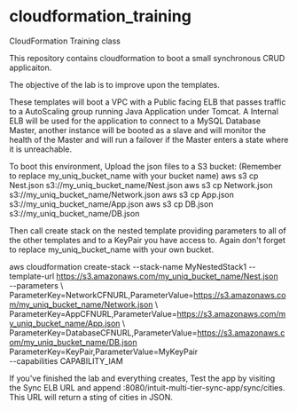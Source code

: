 cloudformation_training
=======================

CloudFormation Training class

This repository contains cloudformation to boot a small synchronous CRUD applicaiton.  

The objective of the lab is to improve upon the templates. 

These templates will boot a VPC with a Public facing ELB that passes traffic to a AutoScaling group running Java Application under Tomcat. 
A Internal ELB will be used for the application to connect to a MySQL Database Master, another instance will be booted as a slave and will monitor the health of the Master and will run a failover if the Master enters a state where it is unreachable.


To boot this environment, Upload the json files to a S3 bucket:  (Remember to replace my_uniq_bucket_name with your bucket name)
aws s3 cp Nest.json s3://my_uniq_bucket_name/Nest.json
aws s3 cp Network.json s3://my_uniq_bucket_name/Network.json
aws s3 cp App.json s3://my_uniq_bucket_name/App.json
aws s3 cp DB.json s3://my_uniq_bucket_name/DB.json

Then call create stack on the nested template providing parameters to all of the other templates and to a KeyPair you have access to. 
Again don't forget to replace my_uniq_bucket_name with your own bucket.

aws cloudformation create-stack --stack-name MyNestedStack1 --template-url https://s3.amazonaws.com/my_uniq_bucket_name/Nest.json \
--parameters \ 
ParameterKey=NetworkCFNURL,ParameterValue=https://s3.amazonaws.com/my_uniq_bucket_name/Network.json \ 
ParameterKey=AppCFNURL,ParameterValue=https://s3.amazonaws.com/my_uniq_bucket_name/App.json \ 
ParameterKey=DatabaseCFNURL,ParameterValue=https://s3.amazonaws.com/my_uniq_bucket_name/DB.json \
ParameterKey=KeyPair,ParameterValue=MyKeyPair \
--capabilities CAPABILITY_IAM

If you've finished the lab and everything creates, Test the app by visiting the Sync ELB URL and append :8080/intuit-multi-tier-sync-app/sync/cities. 
This URL will return a sting of cities in JSON.
